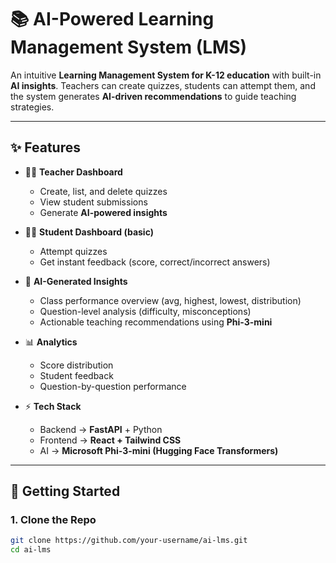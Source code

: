 # 📚 AI-Powered Learning Management System (LMS)  

An intuitive **Learning Management System for K-12 education** with built-in **AI insights**. Teachers can create quizzes, students can attempt them, and the system generates **AI-driven recommendations** to guide teaching strategies.  

---

## ✨ Features  
- 👩‍🏫 **Teacher Dashboard**  
  - Create, list, and delete quizzes  
  - View student submissions  
  - Generate **AI-powered insights**  

- 🧑‍🎓 **Student Dashboard (basic)**  
  - Attempt quizzes  
  - Get instant feedback (score, correct/incorrect answers)  

- 🤖 **AI-Generated Insights**  
  - Class performance overview (avg, highest, lowest, distribution)  
  - Question-level analysis (difficulty, misconceptions)  
  - Actionable teaching recommendations using **Phi-3-mini**  

- 📊 **Analytics**  
  - Score distribution  
  - Student feedback  
  - Question-by-question performance  

- ⚡ **Tech Stack**  
  - Backend → **FastAPI** + Python  
  - Frontend → **React + Tailwind CSS**  
  - AI → **Microsoft Phi-3-mini (Hugging Face Transformers)**  

---

## 🚀 Getting Started  

### 1. Clone the Repo  
```bash
git clone https://github.com/your-username/ai-lms.git
cd ai-lms
